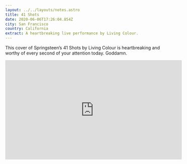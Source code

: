 ```yaml
---
layout: ../../layouts/notes.astro
title: 41 Shots
date: 2020-06-06T17:26:04.854Z
city: San Francisco
country: California
extract: A heartbreaking live performance by Living Colour.
---
```


This cover of Springsteen’s 41 Shots by Living Colour is heartbreaking and worthy of every second of your attention today. Goddamn.

<iframe width="560" height="315" src="https://www.youtube.com/embed/MiC68406c3M" frameborder="0" allow="accelerometer; autoplay; encrypted-media; gyroscope; picture-in-picture" allowfullscreen></iframe>
